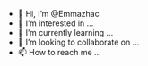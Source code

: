 - 👋 Hi, I’m @Emmazhac
- 👀 I’m interested in ...
- 🌱 I’m currently learning ...
- 💞️ I’m looking to collaborate on ...
- 📫 How to reach me ...

<!---
Emmazhac/Emmazhac is a ✨ special ✨ repository because its `README.md` (this file) appears on your GitHub profile.
You can click the Preview link to take a look at your changes.
--->
